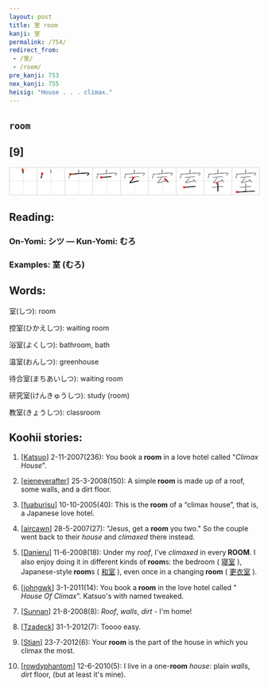 ```yaml
---
layout: post
title: 室 room
kanji: 室
permalink: /754/
redirect_from:
 - /室/
 - /room/
pre_kanji: 753
nex_kanji: 755
heisig: "House . . . climax."
---
```


## `room`

## [9]

<div class="stroke"><img src="../images/E5AEA4.png" /></div>

## Reading:

### On-Yomi: シツ &mdash; Kun-Yomi: むろ

### Examples: 室 (むろ)

## Words:

室(しつ): room

控室(ひかえしつ): waiting room

浴室(よくしつ): bathroom, bath

温室(おんしつ): greenhouse

待合室(まちあいしつ): waiting room

研究室(けんきゅうしつ): study (room)

教室(きょうしつ): classroom

## Koohii stories:

1) [<a href="http://kanji.koohii.com/profile/Katsuo">Katsuo</a>] 2-11-2007(236): You book a<strong> room</strong> in a love hotel called &quot;<em>Climax House</em>&quot;. 

2) [<a href="http://kanji.koohii.com/profile/eieneverafter">eieneverafter</a>] 25-3-2008(150): A simple<strong> room</strong> is made up of a roof, some walls, and a dirt floor. 

3) [<a href="http://kanji.koohii.com/profile/fuaburisu">fuaburisu</a>] 10-10-2005(40): This is the<strong> room</strong> of a “climax house”, that is, a Japanese love hotel. 

4) [<a href="http://kanji.koohii.com/profile/aircawn">aircawn</a>] 28-5-2007(27): &quot;Jesus, get a <strong>room</strong> you two.&quot; So the couple went back to their <em>house</em> and <em>climaxed</em> there instead. 

5) [<a href="http://kanji.koohii.com/profile/Danieru">Danieru</a>] 11-6-2008(18): Under my <em>roof</em>, I&#039;ve <em>climaxed</em> in every<strong> ROOM</strong>. I also enjoy doing it in different kinds of<strong> room</strong>s: the bedroom (  <a href="http://jisho.org/kanji/details/寝室">寝室</a>  ), Japanese-style<strong> room</strong>s (  <a href="http://jisho.org/kanji/details/和室">和室</a>  ), even once in a changing<strong> room</strong> (  <a href="http://jisho.org/kanji/details/更衣室">更衣室</a>  ). 

6) [<a href="http://kanji.koohii.com/profile/johngwk">johngwk</a>] 3-1-2011(14): You book a<strong> room</strong> in the love hotel called &quot;<em> House Of Climax</em>&quot;. Katsuo&#039;s with named tweaked. 

7) [<a href="http://kanji.koohii.com/profile/Sunnan">Sunnan</a>] 21-8-2008(8): <em>Roof</em>, <em>walls</em>, <em>dirt</em> - I&#039;m home! 

8) [<a href="http://kanji.koohii.com/profile/Tzadeck">Tzadeck</a>] 31-1-2012(7): Toooo easy. 

9) [<a href="http://kanji.koohii.com/profile/Stian">Stian</a>] 23-7-2012(6): Your<strong> room</strong> is the part of the house in which you climax the most. 

10) [<a href="http://kanji.koohii.com/profile/rowdyphantom">rowdyphantom</a>] 12-6-2010(5): I live in a one-<strong>room</strong> <em>house</em>: plain <em>walls</em>, <em>dirt</em> floor, (but at least it&#039;s mine). 
